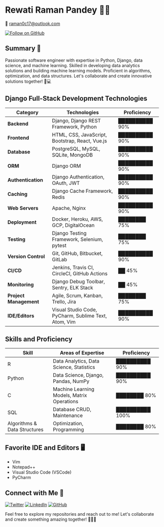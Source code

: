# Rewati Raman Pandey 👨‍💻

📧 raman0c17@outlook.com

[![Follow on GitHub](https://img.shields.io/github/followers/raman0c17?label=Follow%20on%20GitHub&style=social)](https://github.com/raman0c17)

## Summary 🚀
Passionate software engineer with expertise in Python, Django, data science, and machine learning. Skilled in developing data analytics solutions and building machine learning models. Proficient in algorithms, optimization, and data structures. Let's collaborate and create innovative solutions together! 🌟💻

## Django Full-Stack Development Technologies

| Category               | Technologies                                             | Proficiency   |
| ---------------------- | -------------------------------------------------------- | ------------- |
| **Backend**            | Django, Django REST Framework, Python                    | ██████████ 90% |
| **Frontend**           | HTML, CSS, JavaScript, Bootstrap, React, Vue.js          | ██████████ 90% |
| **Database**           | PostgreSQL, MySQL, SQLite, MongoDB                       | ██████████ 90% |
| **ORM**                | Django ORM                                               | ██████████ 90% |
| **Authentication**     | Django Authentication, OAuth, JWT                        | ██████████ 90% |
| **Caching**            | Django Cache Framework, Redis                            | ██████████ 90% |
| **Web Servers**        | Apache, Nginx                                            | ██████████ 90% |
| **Deployment**         | Docker, Heroku, AWS, GCP, DigitalOcean                    | ████████ 75% |
| **Testing**            | Django Testing Framework, Selenium, pytest                | ████████ 75% |
| **Version Control**    | Git, GitHub, Bitbucket, GitLab                           | ██████████ 90% |
| **CI/CD**              | Jenkins, Travis CI, CircleCI, GitHub Actions             | ██      45% |
| **Monitoring**         | Django Debug Toolbar, Sentry, ELK Stack                  | ██      45% |
| **Project Management** | Agile, Scrum, Kanban, Trello, Jira                       | ████████ 75% |
| **IDE/Editors**        | Visual Studio Code, PyCharm, Sublime Text, Atom, Vim     | ██████████ 90% |


## Skills and Proficiency

| Skill                    | Areas of Expertise                              | Proficiency |
| ------------------------ | ----------------------------------------------- | ----------- |
| R                        | Data Analytics, Data Science, Statistics        | ██████████ 90% |
| Python                   | Data Science, Django, Pandas, NumPy             | ██████████ 90% |
| C                        | Machine Learning Models, Matrix Operations      | ████████ 80% |
| SQL                      | Database CRUD, Maintenance                      | ██████████ 100% |
| Algorithms & Data Structures | Optimization, Programming                   | ████████ 80% |



## Favorite IDE and Editors 🖥️
- Vim
- Notepad++
- Visual Studio Code (VSCode)
- PyCharm

## Connect with Me 🤝
[![Twitter](https://img.shields.io/badge/Twitter-rmn030-1DA1F2?style=flat&logo=twitter)](https://twitter.com/rmn030)
[![LinkedIn](https://img.shields.io/badge/LinkedIn-rmn030-0077B5?style=flat&logo=linkedin)](https://www.linkedin.com/in/rmn030)
[![GitHub](https://img.shields.io/badge/GitHub-raman0c17-181717?style=flat&logo=github)](https://github.com/raman0c17)

Feel free to explore my repositories and reach out to me! Let's collaborate and create something amazing together! 🚀👨‍💻
